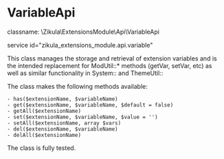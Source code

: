 VariableApi
===========

classname: \Zikula\ExtensionsModule\Api\VariableApi

service id="zikula_extensions_module.api.variable"

This class manages the storage and retrieval of extension variables and is the intended replacement
for ModUtil::* methods (getVar, setVar, etc) as well as similar functionality in System:: and ThemeUtil::

The class makes the following methods available:

    - has($extensionName, $variableName)
    - get($extensionName, $variableName, $default = false)
    - getAll($extensionName)
    - set($extensionName, $variableName, $value = '')
    - setAll($extensionName, array $vars)
    - del($extensionName, $variableName)
    - delAll($extensionName)

The class is fully tested.